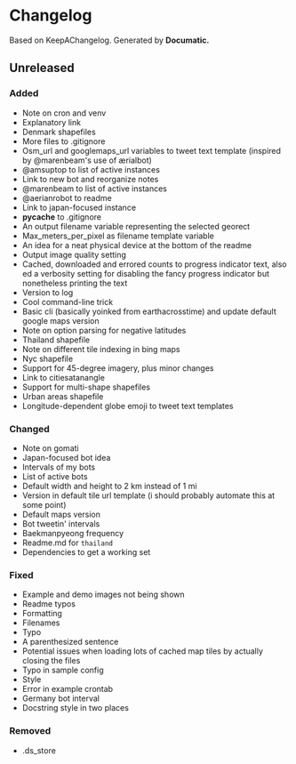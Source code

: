 # Changelog

Based on KeepAChangelog.
Generated by **Documatic.**

## Unreleased

### Added

* Note on cron and venv
* Explanatory link
* Denmark shapefiles
* More files to .gitignore
* Osm_url and googlemaps_url variables to tweet text template (inspired by @marenbeam's use of ærialbot)
* @amsuptop to list of active instances
* Link to new bot and reorganize notes
* @marenbeam to list of active instances
* @aerianrobot to readme
* Link to japan-focused instance
* __pycache__ to .gitignore
* An output filename variable representing the selected georect
* Max_meters_per_pixel as filename template variable
* An idea for a neat physical device at the bottom of the readme
* Output image quality setting
* Cached, downloaded and errored counts to progress indicator text, also ed a verbosity setting for disabling the fancy progress indicator but nonetheless printing the text
* Version to log
* Cool command-line trick
* Basic cli (basically yoinked from earthacrosstime) and update default google maps version
* Note on option parsing for negative latitudes
* Thailand shapefile
* Note on different tile indexing in bing maps
* Nyc shapefile
* Support for 45-degree imagery, plus minor changes
* Link to citiesatanangle
* Support for multi-shape shapefiles
* Urban areas shapefile
* Longitude-dependent globe emoji to tweet text templates

### Changed

* Note on gomati
* Japan-focused bot idea
* Intervals of my bots
* List of active bots
* Default width and height to 2 km instead of 1 mi
* Version in default tile url template (i should probably automate this at some point)
* Default maps version
* Bot tweetin' intervals
* Baekmanpyeong  frequency
* Readme.md for `thailand`
* Dependencies to get a working set

### Fixed

* Example and demo images not being shown
* Readme typos
* Formatting
* Filenames
* Typo
* A parenthesized sentence
* Potential issues when loading lots of cached map tiles by actually closing the files
* Typo in sample config
* Style
* Error in example crontab
* Germany bot interval
* Docstring style in two places

### Removed

* .ds_store
